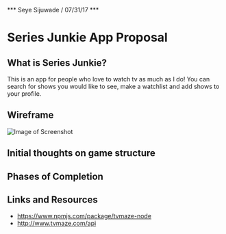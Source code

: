*** Seye Sijuwade / 07/31/17 ***

# Series Junkie App Proposal

## What is Series Junkie?

This is an app for people who love to watch tv as much as I do! You can search for shows you would like to see, make a watchlist and add shows to your profile.

## Wireframe
![Image of Screenshot](https://github.com/seyesij/Project2-App/blob/master/screenshot.jpg)

## Initial thoughts on game structure

## Phases of Completion

## Links and Resources
- https://www.npmjs.com/package/tvmaze-node
- http://www.tvmaze.com/api

